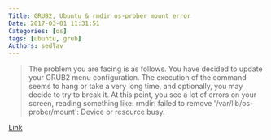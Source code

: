 ```yaml
---
Title: GRUB2, Ubuntu & rmdir os-prober mount error
Date: 2017-03-01 11:31:51
Categories: [os]
tags: [ubuntu, grub]
Authors: sedlav
---
```


> The problem you are facing is as follows. You have decided to update your GRUB2 menu configuration. The execution of the command seems to hang or take a very long time, and optionally, you may decide to try to break it. At this point, you see a lot of errors on your screen, reading something like: rmdir: failed to remove '/var/lib/os-prober/mount': Device or resource busy.

[Link](http://www.dedoimedo.com/computers/grub2-ubuntu-rmdir-error.html)
